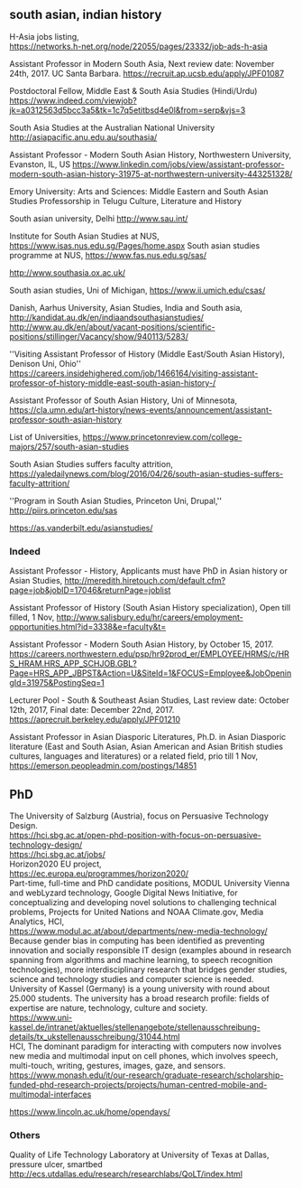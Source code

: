 ## south asian, indian history

H-Asia jobs listing,  
https://networks.h-net.org/node/22055/pages/23332/job-ads-h-asia  

Assistant Professor in Modern South Asia, Next review date: November 24th, 2017. UC Santa Barbara.
https://recruit.ap.ucsb.edu/apply/JPF01087

Postdoctoral Fellow, Middle East & South Asia Studies (Hindi/Urdu)  
https://www.indeed.com/viewjob?jk=a0312563d5bcc3a5&tk=1c7q5etitbsd4e0l&from=serp&vjs=3  

South Asia Studies at the Australian National University
http://asiapacific.anu.edu.au/southasia/

Assistant Professor - Modern South Asian History, Northwestern University, Evanston, IL, US 
https://www.linkedin.com/jobs/view/assistant-professor-modern-south-asian-history-31975-at-northwestern-university-443251328/

Emory University: Arts and Sciences: Middle Eastern and South Asian Studies
Professorship in Telugu Culture, Literature and History 

South asian university, Delhi
http://www.sau.int/

Institute for South Asian Studies at NUS,
https://www.isas.nus.edu.sg/Pages/home.aspx
South asian studies programme at NUS,
https://www.fas.nus.edu.sg/sas/

http://www.southasia.ox.ac.uk/

South asian studies, Uni of Michigan,
https://www.ii.umich.edu/csas/

Danish, Aarhus University, Asian Studies, India and South asia,
http://kandidat.au.dk/en/indiaandsouthasianstudies/
http://www.au.dk/en/about/vacant-positions/scientific-positions/stillinger/Vacancy/show/940113/5283/

''Visiting Assistant Professor of History (Middle East/South Asian History), Denison Uni, Ohio''
https://careers.insidehighered.com/job/1466164/visiting-assistant-professor-of-history-middle-east-south-asian-history-/

Assistant Professor of South Asian History, Uni of Minnesota,
https://cla.umn.edu/art-history/news-events/announcement/assistant-professor-south-asian-history

List of Universities,
https://www.princetonreview.com/college-majors/257/south-asian-studies

South Asian Studies suffers faculty attrition,
https://yaledailynews.com/blog/2016/04/26/south-asian-studies-suffers-faculty-attrition/

''Program in South Asian Studies, Princeton Uni, Drupal,''
http://piirs.princeton.edu/sas

https://as.vanderbilt.edu/asianstudies/

### Indeed
Assistant Professor - History, Applicants must have PhD in Asian history or Asian Studies,
http://meredith.hiretouch.com/default.cfm?page=job&jobID=17046&returnPage=joblist

Assistant Professor of History (South Asian History specialization), Open till filled, 1 Nov,
http://www.salisbury.edu/hr/careers/employment-opportunities.html?id=3338&e=faculty&t=

Assistant Professor - Modern South Asian History, by October 15, 2017.
https://careers.northwestern.edu/psp/hr92prod_er/EMPLOYEE/HRMS/c/HRS_HRAM.HRS_APP_SCHJOB.GBL?Page=HRS_APP_JBPST&Action=U&SiteId=1&FOCUS=Employee&JobOpeningId=31975&PostingSeq=1

Lecturer Pool - South & Southeast Asian Studies, Last review date: October 12th, 2017, Final date: December 22nd, 2017.
https://aprecruit.berkeley.edu/apply/JPF01210

Assistant Professor in Asian Diasporic Literatures, Ph.D. in Asian Diasporic literature (East and South Asian, Asian American and Asian British studies cultures, languages and literatures) or a related field, prio till 1 Nov,
https://emerson.peopleadmin.com/postings/14851


## PhD

The University of Salzburg (Austria), focus on Persuasive Technology Design.   
https://hci.sbg.ac.at/open-phd-position-with-focus-on-persuasive-technology-design/  
https://hci.sbg.ac.at/jobs/  
Horizon2020 EU project,   
https://ec.europa.eu/programmes/horizon2020/  
Part-time, full-time and PhD candidate positions, MODUL University Vienna and
webLyzard technology, Google Digital News Initiative, for conceptualizing and developing novel solutions to challenging
technical problems, Projects for United Nations and NOAA Climate.gov, Media Analytics, HCI,  
https://www.modul.ac.at/about/departments/new-media-technology/  
Because gender bias in computing has been identified as preventing innovation and socially responsible IT design (examples abound in research spanning from algorithms and machine learning, to speech recognition technologies), more interdisciplinary research that bridges gender studies, science and technology studies and computer science is needed.  
University of Kassel (Germany) is a young university with round about 25.000 students. The university has a broad research profile: fields of expertise are nature, technology, culture and society.  
https://www.uni-kassel.de/intranet/aktuelles/stellenangebote/stellenausschreibung-details/tx_ukstellenausschreibung/31044.html  
HCI, The dominant paradigm for interacting with computers now involves new media and multimodal input on cell phones, which involves speech, multi-touch, writing, gestures, images, gaze, and sensors.  
https://www.monash.edu/it/our-research/graduate-research/scholarship-funded-phd-research-projects/projects/human-centred-mobile-and-multimodal-interfaces  

https://www.lincoln.ac.uk/home/opendays/  

### Others

Quality of Life Technology Laboratory at University of Texas at Dallas, pressure ulcer, smartbed   
http://ecs.utdallas.edu/research/researchlabs/QoLT/index.html  

